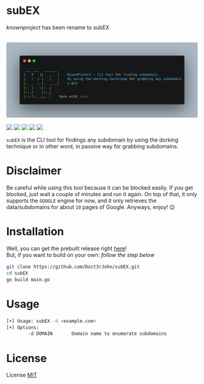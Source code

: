 # subEX
_knownproject_ has been rename to subEX

<p align="center">
    <br>
    <img alt="Screenshot" src="https://github.com/Doct3rJohn/knownproject/blob/main/img/knownproject-banner.png"/>
    <br>
</p>

<img src='https://img.shields.io/badge/MADE%20WITH-GO-teal?style=flat-square&logo=go'/> <img src='https://img.shields.io/badge/PLATFORM-LINUX-green?style=flat-square&logo=linux'/> <img 
src='https://img.shields.io/badge/PLATFORM-WINDOWS-blue?style=flat-square&logo=windows'/> <img src='https://img.shields.io/badge/PLATFORM-DARWIN-silver?style=flat-square&logo=apple'/> <img src='https://img.shields.io/badge/LICENSE-MIT-orange?style=flat-square&logo=creativecommons'/>

`subEX` is the CLI tool for findings any subdomain by using the dorking technique or in other word, in passive way for grabbing subdomains.

# Disclaimer
Be careful while using this tool because it can be blocked easily. If you get blocked, just wait a couple of minutes and run it again. On top of that, it only supports the `GOOGLE` engine for now, and it only retrieves the data/subdomains for about `10` pages of Google. Anyways, enjoy! 😉

# Installation
Well, you can get the prebuilt release right [here](https://github.com/Doct3rJohn/subEX/releases/tag/v0.1.0)! <br>
But, if you want to build on your own: _follow the step below_
```bash
git clone https://github.com/Doct3rJohn/subEX.git
cd subEX
go build main.go
```

# Usage
```bash
[+] Usage: subEX -d <example.com>
[+] Options:
        -d DOMAIN       Domain name to enumerate subdomains
```

# License
License [MIT](https://raw.githubusercontent.com/Doct3rJohn/subEX/main/LICENSE)
